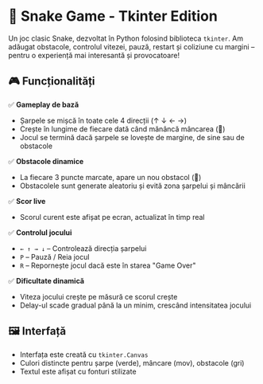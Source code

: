 # 🐍 Snake Game - Tkinter Edition

Un joc clasic Snake, dezvoltat în Python folosind biblioteca `tkinter`. Am adăugat obstacole, controlul vitezei, pauză, restart și coliziune cu margini – pentru o experiență mai interesantă și provocatoare!

## 🎮 Funcționalități

✅ **Gameplay de bază**  
- Șarpele se mișcă în toate cele 4 direcții (↑ ↓ ← →)  
- Crește în lungime de fiecare dată când mănâncă mâncarea (🍇)  
- Jocul se termină dacă șarpele se lovește de margine, de sine sau de obstacole  

✅ **Obstacole dinamice**  
- La fiecare 3 puncte marcate, apare un nou obstacol (🧱)  
- Obstacolele sunt generate aleatoriu și evită zona șarpelui și mâncării  

✅ **Scor live**  
- Scorul curent este afișat pe ecran, actualizat în timp real  

✅ **Controlul jocului**  
- `← ↑ → ↓` – Controlează direcția șarpelui  
- `P` – Pauză / Reia jocul  
- `R` – Repornește jocul dacă este în starea "Game Over"  

✅ **Dificultate dinamică**  
- Viteza jocului crește pe măsură ce scorul crește  
- Delay-ul scade gradual până la un minim, crescând intensitatea jocului  

## 🖼️ Interfață

- Interfața este creată cu `tkinter.Canvas`  
- Culori distincte pentru șarpe (verde), mâncare (mov), obstacole (gri)  
- Textul este afișat cu fonturi stilizate   
